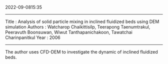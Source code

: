 2022-09-0815:35

---
Title :  Analysis of solid particle mixing in inclined fluidized beds using DEM simulation
Authors :  Watcharop Chaikittisilp, Teerapong Taenumtrakul, Peeravuth Boonsuwan, Wiwut Tanthapanichakoon, Tawatchai Charinpanitkul
Year :  2006

---

The author uses CFD-DEM to investigate the dynamic of inclined fluidized beds.




